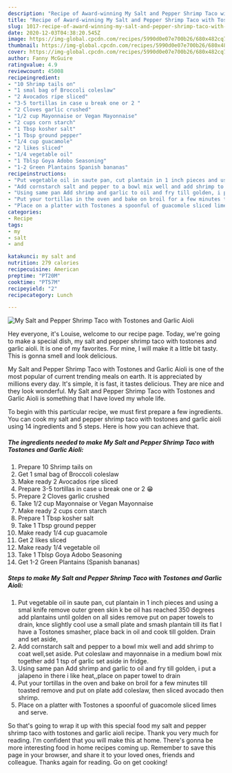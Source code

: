 ```yaml
---
description: "Recipe of Award-winning My Salt and Pepper Shrimp Taco with Tostones and Garlic Aioli"
title: "Recipe of Award-winning My Salt and Pepper Shrimp Taco with Tostones and Garlic Aioli"
slug: 1017-recipe-of-award-winning-my-salt-and-pepper-shrimp-taco-with-tostones-and-garlic-aioli
date: 2020-12-03T04:38:20.545Z
image: https://img-global.cpcdn.com/recipes/5990d0e07e700b26/680x482cq70/my-salt-and-pepper-shrimp-taco-with-tostones-and-garlic-aioli-recipe-main-photo.jpg
thumbnail: https://img-global.cpcdn.com/recipes/5990d0e07e700b26/680x482cq70/my-salt-and-pepper-shrimp-taco-with-tostones-and-garlic-aioli-recipe-main-photo.jpg
cover: https://img-global.cpcdn.com/recipes/5990d0e07e700b26/680x482cq70/my-salt-and-pepper-shrimp-taco-with-tostones-and-garlic-aioli-recipe-main-photo.jpg
author: Fanny McGuire
ratingvalue: 4.9
reviewcount: 45008
recipeingredient:
- "10 Shrimp tails on"
- "1 smal bag of Broccoli coleslaw"
- "2 Avocados ripe sliced"
- "3-5 tortillas in case u break one or 2 "
- "2 Cloves garlic crushed"
- "1/2 cup Mayonnaise or Vegan Mayonnaise"
- "2 cups corn starch"
- "1 Tbsp kosher salt"
- "1 Tbsp ground pepper"
- "1/4 cup guacamole"
- "2 likes sliced"
- "1/4 vegetable oil"
- "1 Tblsp Goya Adobo Seasoning"
- "1-2 Green Plantains Spanish bananas"
recipeinstructions:
- "Put vegetable oil in saute pan, cut plantain in 1 inch pieces and using a smal knife remove outer green skin k be oil has reached 350 degrees add plantains until golden on all sides remove put on paper towels to drain, knce slightly cool use a small plate and smash plantain till its flat I have a Tostones smasher, place back in oil and cook till golden. Drain and set aside,"
- "Add cornstarch salt and pepper to a bowl mix well and add shrimp to coat well,set aside. Put coleslaw and mayonnaise in a medium bowl mix together add 1 tsp of garlic set aside in fridge."
- "Using same pan Add shrimp and garlic to oil and fry till golden, i put a jalapeno in there i like heat,,place on paper towel to drain"
- "Put your tortillas in the oven and bake on broil for a few minutes till toasted remove and put on plate add coleslaw, then sliced avocado then shrimp."
- "Place on a platter with Tostones a spoonful of guacomole sliced limes and serve."
categories:
- Recipe
tags:
- my
- salt
- and

katakunci: my salt and 
nutrition: 279 calories
recipecuisine: American
preptime: "PT20M"
cooktime: "PT57M"
recipeyield: "2"
recipecategory: Lunch

---
```



![My Salt and Pepper Shrimp Taco with Tostones and Garlic Aioli](https://img-global.cpcdn.com/recipes/5990d0e07e700b26/680x482cq70/my-salt-and-pepper-shrimp-taco-with-tostones-and-garlic-aioli-recipe-main-photo.jpg)

Hey everyone, it's Louise, welcome to our recipe page. Today, we're going to make a special dish, my salt and pepper shrimp taco with tostones and garlic aioli. It is one of my favorites. For mine, I will make it a little bit tasty. This is gonna smell and look delicious.



My Salt and Pepper Shrimp Taco with Tostones and Garlic Aioli is one of the most popular of current trending meals on earth. It is appreciated by millions every day. It's simple, it is fast, it tastes delicious. They are nice and they look wonderful. My Salt and Pepper Shrimp Taco with Tostones and Garlic Aioli is something that I have loved my whole life.


To begin with this particular recipe, we must first prepare a few ingredients. You can cook my salt and pepper shrimp taco with tostones and garlic aioli using 14 ingredients and 5 steps. Here is how you can achieve that.

<!--inarticleads1-->

##### The ingredients needed to make My Salt and Pepper Shrimp Taco with Tostones and Garlic Aioli:

1. Prepare 10 Shrimp tails on
1. Get 1 smal bag of Broccoli coleslaw
1. Make ready 2 Avocados ripe sliced
1. Prepare 3-5 tortillas in case u break one or 2 😁
1. Prepare 2 Cloves garlic crushed
1. Take 1/2 cup Mayonnaise or Vegan Mayonnaise
1. Make ready 2 cups corn starch
1. Prepare 1 Tbsp kosher salt
1. Take 1 Tbsp ground pepper
1. Make ready 1/4 cup guacamole
1. Get 2 likes sliced
1. Make ready 1/4 vegetable oil
1. Take 1 Tblsp Goya Adobo Seasoning
1. Get 1-2 Green Plantains (Spanish bananas)




<!--inarticleads2-->

##### Steps to make My Salt and Pepper Shrimp Taco with Tostones and Garlic Aioli:

1. Put vegetable oil in saute pan, cut plantain in 1 inch pieces and using a smal knife remove outer green skin k be oil has reached 350 degrees add plantains until golden on all sides remove put on paper towels to drain, knce slightly cool use a small plate and smash plantain till its flat I have a Tostones smasher, place back in oil and cook till golden. Drain and set aside,
1. Add cornstarch salt and pepper to a bowl mix well and add shrimp to coat well,set aside. Put coleslaw and mayonnaise in a medium bowl mix together add 1 tsp of garlic set aside in fridge.
1. Using same pan Add shrimp and garlic to oil and fry till golden, i put a jalapeno in there i like heat,,place on paper towel to drain
1. Put your tortillas in the oven and bake on broil for a few minutes till toasted remove and put on plate add coleslaw, then sliced avocado then shrimp.
1. Place on a platter with Tostones a spoonful of guacomole sliced limes and serve.




So that's going to wrap it up with this special food my salt and pepper shrimp taco with tostones and garlic aioli recipe. Thank you very much for reading. I'm confident that you will make this at home. There's gonna be more interesting food in home recipes coming up. Remember to save this page in your browser, and share it to your loved ones, friends and colleague. Thanks again for reading. Go on get cooking!
